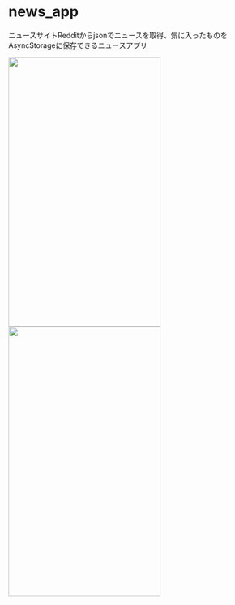 # news_app

ニュースサイトRedditからjsonでニュースを取得、気に入ったものをAsyncStorageに保存できるニュースアプリ

<img src="https://user-images.githubusercontent.com/26163436/34490528-7ee20a56-f023-11e7-881d-ce4e3de01e59.jpg" width="300" height="531" /><img src="https://user-images.githubusercontent.com/26163436/34490534-82d99d5e-f023-11e7-9f39-6724b82e859f.jpg" width="300" height="531" />


